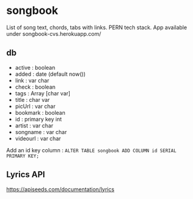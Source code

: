 # songbook

List of song text, chords, tabs with links. PERN tech stack.
App available under songbook-cvs.herokuapp.com/

## db

- active : boolean
- added : date (default now())
- link : var char
- check : boolean
- tags : Array [char var]
- title : char var
- picUrl : var char
- bookmark : boolean
- id : primary key int
- artist : var char
- songname : var char
- videourl : var char

Add an id key column : `ALTER TABLE songbook ADD COLUMN id SERIAL PRIMARY KEY;`

## Lyrics API

https://apiseeds.com/documentation/lyrics